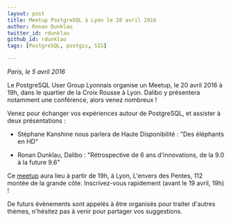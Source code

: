```yaml
---
layout: post
title: Meetup PostgreSQL à Lyon le 20 avril 2016
author: Ronan Dunklau
twitter_id: rdunklau  
github_id: rdunklau
tags: [PostgreSQL, postgis, SIG]

---
```

*Paris, le 5 avril 2016*

Le PostgreSQL User Group Lyonnais organise un Meetup, le 20 avril 2016 à 19h, dans le quartier de la Croix Rousse à Lyon. Dalibo y présentera notamment une conférence, alors venez nombreux !


<!--MORE-->

Venez pour échanger vos expériences autour de PostgreSQL, et assister à deux présentations :

  * Stéphane Kanshine nous parlera de Haute Disponibilité : "Des éléphants en HD"

  * Ronan Dunklau, Dalibo : "Rétrospective de 6 ans d'innovations, de la 9.0 à la future 9.6"

Ce [meetup](https://www.meetup.com/fr-FR/PostgreSQL-User-Group-Lyon/events/230034143/?eventId=230034143) aura lieu à partir de 19h, à Lyon, L'envers des Pentes, 112 montée de la grande côte. Inscrivez-vous rapidement (avant le 19 avril, 19h) !

De futurs évènements sont appelés à être organisés pour traiter d'autres thèmes, n'hésitez pas à venir pour partager vos suggestions.
